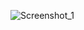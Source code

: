 ![Screenshot_1](https://user-images.githubusercontent.com/66197267/94390623-8fa25700-0129-11eb-95ac-b6ad3c901e0a.png)
